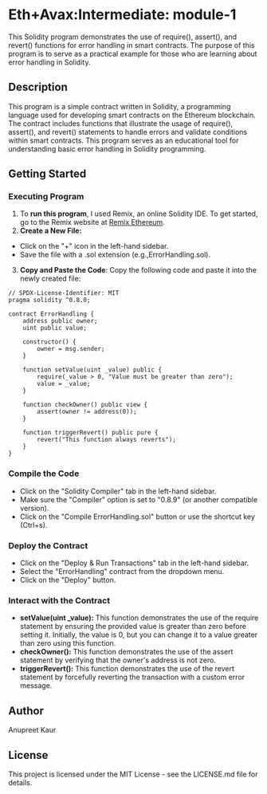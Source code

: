 # Eth+Avax:Intermediate: module-1
This Solidity program demonstrates the use of require(), assert(), and revert() functions for error handling in smart contracts. The purpose of this program is to serve as a practical example for those who are learning about error handling in Solidity.
## Description
This program is a simple contract written in Solidity, a programming language used for developing smart contracts on the Ethereum blockchain. The contract includes functions that illustrate the usage of require(), assert(), and revert() statements to handle errors and validate conditions within smart contracts. This program serves as an educational tool for understanding basic error handling in Solidity programming.
## Getting Started
### Executing Program
1. To **run this program**, I used Remix, an online Solidity IDE. To get started, go to the Remix website at [Remix Ethereum](https://remix.ethereum.org/).
2. **Create a New File:**
 * Click on the "+" icon in the left-hand sidebar.
 * Save the file with a .sol extension (e.g.,ErrorHandling.sol).
3.  **Copy and Paste the Code**: Copy the following code and paste it into the newly created file:

```
// SPDX-License-Identifier: MIT
pragma solidity ^0.8.0;

contract ErrorHandling {
    address public owner;
    uint public value;

    constructor() {
        owner = msg.sender;
    }

    function setValue(uint _value) public {
        require(_value > 0, "Value must be greater than zero");
        value = _value;
    }

    function checkOwner() public view {
        assert(owner != address(0));
    }

    function triggerRevert() public pure {
        revert("This function always reverts");
    }
}
```
### Compile the Code
* Click on the "Solidity Compiler" tab in the left-hand sidebar.
* Make sure the "Compiler" option is set to "0.8.9" (or another compatible version).
* Click on the "Compile ErrorHandling.sol" button or use the shortcut key (Ctrl+s).
### Deploy the Contract
* Click on the "Deploy & Run Transactions" tab in the left-hand sidebar.
* Select the "ErrorHandling" contract from the dropdown menu.
* Click on the "Deploy" button.
### Interact with the Contract
* **setValue(uint _value):** This function demonstrates the use of the require statement by ensuring the provided value is greater than zero before setting it. Initially, the value is 0, but you can change it to a value greater than zero using this function.
* **checkOwner():** This function demonstrates the use of the assert statement by verifying that the owner's address is not zero.
* **triggerRevert():** This function demonstrates the use of the revert statement by forcefully reverting the transaction with a custom error message.
## Author
Anupreet Kaur

## License
This project is licensed under the MIT License - see the LICENSE.md file for details.
